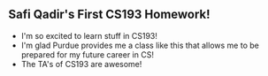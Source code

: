 ## Safi Qadir's First CS193 Homework!

- I'm so excited to learn stuff in CS193!
- I'm glad Purdue provides me a class like this that allows me to be prepared for my future career in CS!
- The TA's of CS193 are awesome!
